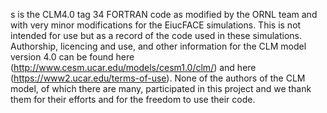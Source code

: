 s is the CLM4.0 tag 34 FORTRAN code as modified by the ORNL team and with very minor modifications for the EiucFACE simulations. This is not intended for use but as a record of the code used in these simulations. Authorship, licencing and use, and other information for the CLM model version 4.0 can be found here (http://www.cesm.ucar.edu/models/cesm1.0/clm/) and here (https://www2.ucar.edu/terms-of-use). None of the authors of the CLM model, of which there are many, participated in this project and we thank them for their efforts and for the freedom to use their code.  
